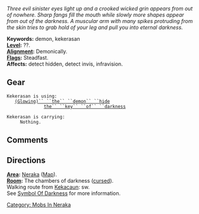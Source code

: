 *Three evil sinister eyes light up and a crooked wicked grin appears
from out of nowhere. Sharp fangs fill the mouth while slowly more shapes
appear from out of the darkness. A muscular arm with many spikes
protruding from the skin tries to grab hold of your leg and pull you
into eternal darkness.*

**Keywords:** demon, kekerasan  
**[Level](Level.md "wikilink"):** ??.  
**[Alignment](Alignment.md "wikilink"):** Demonically.  
**[Flags](:Category:_Mob_Types.md "wikilink"):** Steadfast.  
**Affects:** detect hidden, detect invis, infravision.  

## Gear

`Kekerasan is using:`  
<worn about body>`   `[`(Glowing)`` ``the`` ``demon`` ``hide`](Demon_Hide.md "wikilink")  
<held>`              `[`the`` ``key`` ``of`` ``darkness`](Key_Of_Darkness.md "wikilink")

`Kekerasan is carrying:`  
`     Nothing.`

## Comments

## Directions

**[Area](:Category:_Areas.md "wikilink"):**
[Neraka](:Category:_Neraka.md "wikilink")
([Map](Neraka_Map.md "wikilink")).  
**[Room](:Category:_Rooms.md "wikilink"):** The chambers of darkness
([cursed](Cursed_Rooms.md "wikilink")).  
Walking route from [Kekacaun](Kekacaun "wikilink"): sw.  
See [Symbol Of Darkness](Symbol_Of_Darkness "wikilink") for more
information.  

[Category: Mobs In Neraka](Category:_Mobs_In_Neraka "wikilink")
